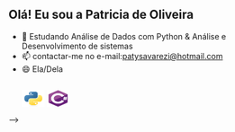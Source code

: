 ## Olá! Eu sou a Patricia de Oliveira


- 🌱 Estudando Análise de Dados com Python & Análise e Desenvolvimento de sistemas
- 📫 contactar-me no e-mail:patysavarezi@hotmail.com
- 😄 Ela/Dela
  ##
   <img align="center" alt="Paty-Python" height="30" width="40" src="https://raw.githubusercontent.com/devicons/devicon/master/icons/python/python-original.svg">
    <img align="center" alt="Paty-Csharp" height="30" width="40" src="https://raw.githubusercontent.com/devicons/devicon/master/icons/csharp/csharp-original.svg">
-->
